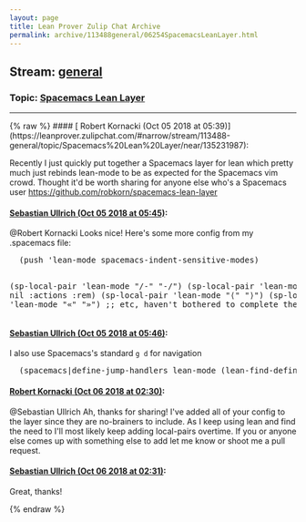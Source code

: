 ```yaml
---
layout: page
title: Lean Prover Zulip Chat Archive 
permalink: archive/113488general/06254SpacemacsLeanLayer.html
---
```


## Stream: [general](https://leanprover-community.github.io/archive/113488general/index.html)
### Topic: [Spacemacs Lean Layer](https://leanprover-community.github.io/archive/113488general/06254SpacemacsLeanLayer.html)

---

<base href="https://leanprover.zulipchat.com">
{% raw %}
#### [ Robert Kornacki (Oct 05 2018 at 05:39)](https://leanprover.zulipchat.com/#narrow/stream/113488-general/topic/Spacemacs%20Lean%20Layer/near/135231987):
<p>Recently I just quickly put together a Spacemacs layer for lean which pretty much just rebinds lean-mode to be as expected for the Spacemacs vim crowd. Thought it'd be worth sharing for anyone else who's a Spacemacs user <a href="https://github.com/robkorn/spacemacs-lean-layer" target="_blank" title="https://github.com/robkorn/spacemacs-lean-layer">https://github.com/robkorn/spacemacs-lean-layer</a></p>

#### [ Sebastian Ullrich (Oct 05 2018 at 05:45)](https://leanprover.zulipchat.com/#narrow/stream/113488-general/topic/Spacemacs%20Lean%20Layer/near/135232172):
<p><span class="user-mention" data-user-id="130312">@Robert Kornacki</span> Looks nice! Here's some more config from my .spacemacs file:</p>
<div class="codehilite"><pre><span></span>  (push &#39;lean-mode spacemacs-indent-sensitive-modes)

  (sp-local-pair &#39;lean-mode &quot;/-&quot; &quot;-/&quot;)
  (sp-local-pair &#39;lean-mode &quot;`&#39;&quot; nil :actions :rem)
  (sp-local-pair &#39;lean-mode &quot;⟨&quot; &quot;⟩&quot;)
  (sp-local-pair &#39;lean-mode &quot;«&quot; &quot;»&quot;)
  ;; etc, haven&#39;t bothered to complete the list yet
</pre></div>

#### [ Sebastian Ullrich (Oct 05 2018 at 05:46)](https://leanprover.zulipchat.com/#narrow/stream/113488-general/topic/Spacemacs%20Lean%20Layer/near/135232212):
<p>I also use Spacemacs's standard <code>g d</code> for navigation</p>
<div class="codehilite"><pre><span></span>  (spacemacs|define-jump-handlers lean-mode (lean-find-definition :async t))
</pre></div>

#### [ Robert Kornacki (Oct 06 2018 at 02:30)](https://leanprover.zulipchat.com/#narrow/stream/113488-general/topic/Spacemacs%20Lean%20Layer/near/135290857):
<p><span class="user-mention" data-user-id="110024">@Sebastian Ullrich</span>  Ah, thanks for sharing! I've added all of your config to the layer since they are no-brainers to include. As I keep using lean and find the need to I'll most likely keep adding local-pairs overtime. If you or anyone else comes up with something else to add let me know or shoot me a pull request.</p>

#### [ Sebastian Ullrich (Oct 06 2018 at 02:31)](https://leanprover.zulipchat.com/#narrow/stream/113488-general/topic/Spacemacs%20Lean%20Layer/near/135290872):
<p>Great, thanks!</p>


{% endraw %}
